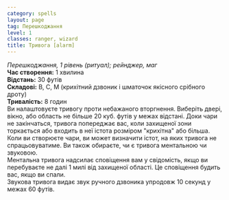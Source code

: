 ```yaml
---
category: spells
layout: page
tag: Перешкоджання
level: 1
classes: ranger, wizard
title: Тривога [alarm]
---
```


_Перешкоджання, 1 рівень (ритуал); рейнджер, маг_  
**Час створення:** 1 хвилина    
**Відстань:** 30 футів    
**Складові:** В, С, М (крихітний дзвоник і шматочок якісного срібного дроту)    
**Тривалість:** 8 годин   
Ви налаштовуєте тривогу проти небажаного вторгнення. Виберіть двері, вікно, або область не більше 20 куб. футів у межах відстані. Доки чари не закінчаться, тривога попереджає вас, коли захищеної зони торкається або входить в неї істота розміром "крихітна" або більша. Коли ви створюєте чари, ви может визначити істот, на яких тривога не спрацьовуватиме. Ви також обираєте, чи є тривога ментальною чи звуковою.    
Ментальна тривога надсилає сповіщення вам у свідомість, якщо ви перебуваєте не далі 1 милі від захищеної області. Це сповіщення будить вас, якщо ви спали.    
Звукова тривога видає звук ручного дзвоника упродовж 10 секунд у межах 60 футів. 
